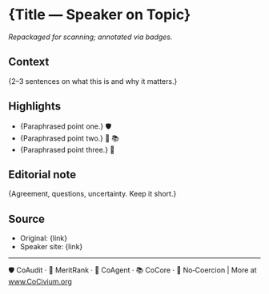 
# {Title — Speaker on Topic}
*Repackaged for scanning; annotated via badges.*

## Context
{2–3 sentences on what this is and why it matters.}

## Highlights
- {Paraphrased point one.} 🛡️
- {Paraphrased point two.} 🧮 📚
- {Paraphrased point three.} 🤝

## Editorial note
{Agreement, questions, uncertainty. Keep it short.}

## Source
- Original: {link}
- Speaker site: {link}

---
🛡️ CoAudit · 🧮 MeritRank · 🤝 CoAgent · 📚 CoCore · 🧭 No‑Coercion  |  More at www.CoCivium.org

